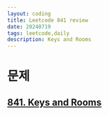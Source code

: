 ```yaml
---
layout: coding
title: Leetcode 841 review
date: 20240719
tags: leetcode,daily
description: Keys and Rooms
---
```

# 문제
## [841. Keys and Rooms](https://leetcode.com/problems/keys-and-rooms/description/?envType=study-plan-v2&envId=leetcode-75)
## 